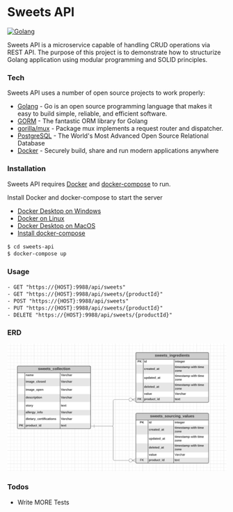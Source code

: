 # Sweets API

[![Golang](https://golang.org/lib/godoc/images/go-logo-blue.svg)](https://golang.org/)

Sweets API is a microservice capable of handling CRUD operations via REST API. The purpose of this project is to demonstrate how to structurize Golang application using modular programming and SOLID principles.

### Tech

Sweets API uses a number of open source projects to work properly:

* [Golang](https://golang.org/) - Go is an open source programming language that makes it easy to build simple, reliable, and efficient software.
* [GORM](https://gorm.io/) - The fantastic ORM library for Golang
* [gorilla/mux](https://github.com/gorilla/mux) - Package mux implements a request router and dispatcher.
* [PostgreSQL](https://www.postgresql.org/) - The World's Most Advanced Open Source Relational Database
* [Docker](https://www.docker.com/) - Securely build, share and run modern applications anywhere

### Installation

Sweets API requires [Docker](https://www.docker.com/) and [docker-compose](https://docs.docker.com/compose/) to run.

Install Docker and docker-compose to start the server
 - [Docker Desktop on Windows](https://docs.docker.com/docker-for-windows/install/)
 - [Docker on Linux](https://docs.docker.com/install/linux/docker-ce/centos/)
 - [Docker Desktop on MacOS](https://docs.docker.com/docker-for-mac/install/)
 - [Install docker-compose](https://docs.docker.com/compose/install/)

```sh
$ cd sweets-api
$ docker-compose up
```

### Usage
    - GET "https://{HOST}:9988/api/sweets"
    - GET "https://{HOST}:9988/api/sweets/{productId}"
    - POST "https://{HOST}:9988/api/sweets"
    - PUT "https://{HOST}:9988/api/sweets/{productId}"
    - DELETE "https://{HOST}:9988/api/sweets/{productId}"

### ERD
![](ERD.png)

### Todos

 - Write MORE Tests


